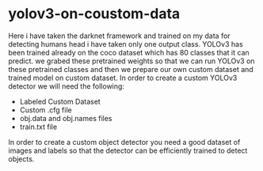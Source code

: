 # yolov3-on-coustom-data
Here i have taken the darknet framework and trained on my data for detecting humans head i have taken only one output class.
YOLOv3 has been trained already on the coco dataset which has 80 classes that it can predict. we grabed these pretrained weights so that we can run YOLOv3 on these pretrained classes and then we prepare our own custom dataset and trained model on custom dataset.
In order to create a custom YOLOv3 detector we will need the following:

*   Labeled Custom Dataset
*   Custom .cfg file
*   obj.data and obj.names files
*   train.txt file 

In order to create a custom object detector you need a good dataset of images and labels so that the detector can be efficiently trained to detect objects.
